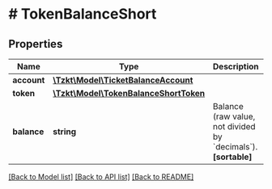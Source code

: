 # # TokenBalanceShort

## Properties

Name | Type | Description | Notes
------------ | ------------- | ------------- | -------------
**account** | [**\Tzkt\Model\TicketBalanceAccount**](TicketBalanceAccount.md) |  | [optional]
**token** | [**\Tzkt\Model\TokenBalanceShortToken**](TokenBalanceShortToken.md) |  | [optional]
**balance** | **string** | Balance (raw value, not divided by &#x60;decimals&#x60;).   **[sortable]** | [optional]

[[Back to Model list]](../../README.md#models) [[Back to API list]](../../README.md#endpoints) [[Back to README]](../../README.md)
